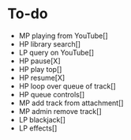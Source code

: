 # To-do

* MP playing from YouTube[]
* HP library search[]
* LP query on YouTube[]
* HP pause[X]
* HP play top[]
* HP resume[X]
* HP loop over queue of track[]
* HP queue controls[]
* MP add track from attachment[]
* MP admin remove track[]
* LP blackjack[]
* LP effects[]

